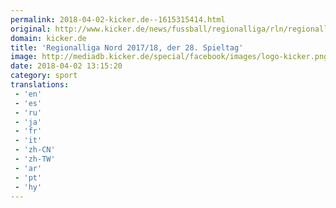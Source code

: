 ```yaml
---
permalink: 2018-04-02-kicker.de--1615315414.html
original: http://www.kicker.de/news/fussball/regionalliga/rln/regionalliga-nord-2012/2017-18/spieltag.html#omrss
domain: kicker.de
title: 'Regionalliga Nord 2017/18, der 28. Spieltag'
image: http://mediadb.kicker.de/special/facebook/images/logo-kicker.png
date: 2018-04-02 13:15:20
category: sport
translations: 
 - 'en'
 - 'es'
 - 'ru'
 - 'ja'
 - 'fr'
 - 'it'
 - 'zh-CN'
 - 'zh-TW'
 - 'ar'
 - 'pt'
 - 'hy'
---
```


